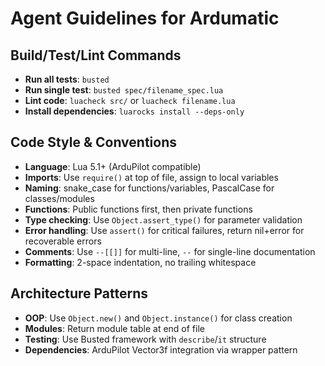 # Agent Guidelines for Ardumatic

## Build/Test/Lint Commands
- **Run all tests**: `busted`
- **Run single test**: `busted spec/filename_spec.lua`
- **Lint code**: `luacheck src/` or `luacheck filename.lua`
- **Install dependencies**: `luarocks install --deps-only`

## Code Style & Conventions
- **Language**: Lua 5.1+ (ArduPilot compatible)
- **Imports**: Use `require()` at top of file, assign to local variables
- **Naming**: snake_case for functions/variables, PascalCase for classes/modules
- **Functions**: Public functions first, then private functions
- **Type checking**: Use `Object.assert_type()` for parameter validation
- **Error handling**: Use `assert()` for critical failures, return nil+error for recoverable errors
- **Comments**: Use `--[[]]` for multi-line, `--` for single-line documentation
- **Formatting**: 2-space indentation, no trailing whitespace

## Architecture Patterns
- **OOP**: Use `Object.new()` and `Object.instance()` for class creation
- **Modules**: Return module table at end of file
- **Testing**: Use Busted framework with `describe`/`it` structure
- **Dependencies**: ArduPilot Vector3f integration via wrapper pattern